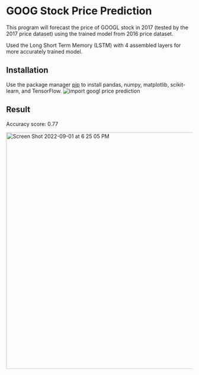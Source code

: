 # GOOG Stock Price Prediction
This program will forecast the price of GOOGL stock in 2017 (tested by the 2017 price dataset) using the trained model from 2016 price
dataset. 

Used the Long Short Term Memory (LSTM) with 4 assembled layers for more accurately trained model.

## Installation
Use the package manager [pip](https://pip.pypa.io/en/stable/installation/) to install pandas, numpy, matplotlib, scikit-learn, and TensorFlow.
![import googl price prediction](https://user-images.githubusercontent.com/92111953/187901536-edc6de3d-8f65-4bc3-ae68-cf8a1a0f9d33.png)

## Result
Accuracy score: 0.77

<img width="637" alt="Screen Shot 2022-09-01 at 6 25 05 PM" src="https://user-images.githubusercontent.com/92111953/187902910-3daee597-0a99-42d7-805d-4b2ad9d57738.png">
